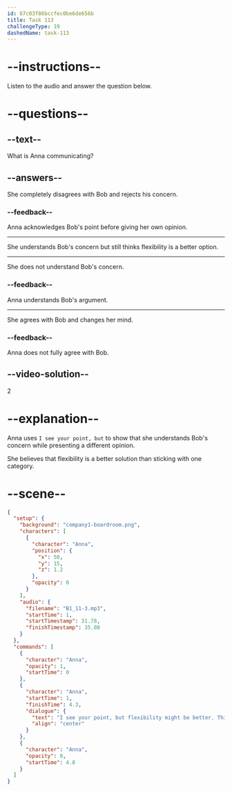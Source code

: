```yaml
---
id: 67c03f86bccfec0be6de656b
title: Task 113
challengeType: 19
dashedName: task-113
---
```


<!-- (audio) Anna: I see your point, but flexibility might be better. Think about it. -->

# --instructions--

Listen to the audio and answer the question below.

# --questions--

## --text--

What is Anna communicating?

## --answers--

She completely disagrees with Bob and rejects his concern.

### --feedback--

Anna acknowledges Bob's point before giving her own opinion.

---

She understands Bob's concern but still thinks flexibility is a better option.

---

She does not understand Bob's concern.

### --feedback--

Anna understands Bob's argument.

---

She agrees with Bob and changes her mind.

### --feedback--

Anna does not fully agree with Bob.

## --video-solution--

2

# --explanation--

Anna uses `I see your point, but` to show that she understands Bob's concern while presenting a different opinion.

She believes that flexibility is a better solution than sticking with one category.

# --scene--

```json
{
  "setup": {
    "background": "company1-boardroom.png",
    "characters": [
      {
        "character": "Anna",
        "position": {
          "x": 50,
          "y": 15,
          "z": 1.2
        },
        "opacity": 0
      }
    ],
    "audio": {
      "filename": "B1_11-3.mp3",
      "startTime": 1,
      "startTimestamp": 31.78,
      "finishTimestamp": 35.08
    }
  },
  "commands": [
    {
      "character": "Anna",
      "opacity": 1,
      "startTime": 0
    },
    {
      "character": "Anna",
      "startTime": 1,
      "finishTime": 4.3,
      "dialogue": {
        "text": "I see your point, but flexibility might be better. Think about it.",
        "align": "center"
      }
    },
    {
      "character": "Anna",
      "opacity": 0,
      "startTime": 4.8
    }
  ]
}
```
